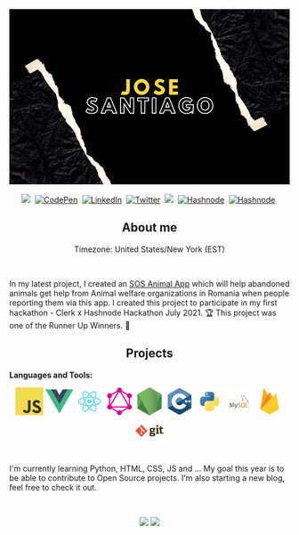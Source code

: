 <div id="top"></div>

<!-- PORTFOLIO LOGO -->
<div align="center">
  <a href="https://github.com/JDSanti">
    <img src="Main_Logo_L.png" alt="Logo">
  </a>
<p align="center">
<a href="https://josestgo.com/"><img src="https://img.shields.io/badge/PORTFOLIO-lightgrey?style=for-the-badge&logoColor=white alt="Portfolio" /></a>&nbsp;
<a href="https://codepen.io/jdsanti"><img src="https://img.shields.io/badge/Codepen-000000?style=for-the-badge&logo=codepen&logoColor=white" alt="CodePen" /></a>&nbsp;
<a href="https://www.linkedin.com/in/jduhamelsantiago"><img src="https://img.shields.io/badge/-LinkedIn-black.svg?style=for-the-badge&logo=linkedin&colorB=555" alt="LinkedIn" /></a>&nbsp;
 <a href="https://twitter.com/Capt_Santiago"><img src="https://img.shields.io/badge/Twitter-1DA1F2?style=for-the-badge&logo=twitter&logoColor=white" alt="Twitter" /></a>&nbsp;
<a href="https://dev.to/jdsanti"><img src="https://img.shields.io/badge/dev.to-0A0A0A?style=for-the-badge&logo=dev.to&logoColor=white alt="Dev.to" /></a>&nbsp;
<a href="https://jsantiago.hashnode.dev/"><img src="https://img.shields.io/badge/Hashnode-000000?style=for-the-badge&logo=hashnode&logoColor=blue" alt="Hashnode" /></a>&nbsp;
<a href="https://stackoverflow.com/users/13175066/jose-santiago"><img src="https://img.shields.io/badge/StackOverflow-000000?style=for-the-badge&logo=stackoverflow" alt="Hashnode" /></a>&nbsp;

  
</p>
</div>

<h2 align="center">About me</h2>
<p align="center">
Timezone: United States/New York (EST)
</p>
<br />
<p>In my latest project, I created an <a href="https://github.com/YuriDevAT/sos-animals">SOS Animal App</a> which will help abandoned animals get help from Animal welfare organizations in Romania when people reporting them via this app. I created this project to participate in my first hackathon - Clerk x Hashnode Hackathon July 2021. 🏆 This project was one of the Runner Up Winners. 🥳</p>


<h2 align="center">Projects</h2>
<p align="center">

**Languages and Tools:**  
<div align="center">
<code><img height="50" src="https://raw.githubusercontent.com/github/explore/80688e429a7d4ef2fca1e82350fe8e3517d3494d/topics/javascript/javascript.png"></code>
<code><img height="50" src="https://raw.githubusercontent.com/github/explore/80688e429a7d4ef2fca1e82350fe8e3517d3494d/topics/vue/vue.png"></code>
<code><img height="50" src="https://raw.githubusercontent.com/github/explore/80688e429a7d4ef2fca1e82350fe8e3517d3494d/topics/react/react.png"></code>
<code><img height="50" src="https://raw.githubusercontent.com/github/explore/5c058a388828bb5fde0bcafd4bc867b5bb3f26f3/topics/graphql/graphql.png"></code>
<code><img height="50" src="https://raw.githubusercontent.com/github/explore/80688e429a7d4ef2fca1e82350fe8e3517d3494d/topics/nodejs/nodejs.png"></code>
<code><img height="50" src="https://raw.githubusercontent.com/github/explore/80688e429a7d4ef2fca1e82350fe8e3517d3494d/topics/cpp/cpp.png"></code>
<code><img height="50" src="https://raw.githubusercontent.com/github/explore/80688e429a7d4ef2fca1e82350fe8e3517d3494d/topics/python/python.png"></code>
<code><img height="50" src="https://raw.githubusercontent.com/github/explore/80688e429a7d4ef2fca1e82350fe8e3517d3494d/topics/mysql/mysql.png"></code>
<code><img height="50" src="https://raw.githubusercontent.com/github/explore/80688e429a7d4ef2fca1e82350fe8e3517d3494d/topics/firebase/firebase.png"></code>
<code><img height="50" src="https://raw.githubusercontent.com/github/explore/80688e429a7d4ef2fca1e82350fe8e3517d3494d/topics/git/git.png"></code>
</div>

<br />

<p>I'm currently learning Python, HTML, CSS, JS and ... My goal this year is to be able to contribute to Open Source projects. I'm also starting a new blog, feel free to check it out. </p>
<br />
<p align="center">
<img src="https://github-readme-stats.vercel.app/api/top-langs/?username=JDSanti&layout=compact&theme=dark"  width="450" />
<!--<img src="https://github-readme-stats.vercel.app/api/top-langs/?username=JDSanti&layout=compact&theme=dark" width="400" /> -->
<img src="https://github-readme-stats.vercel.app/api?username=JDSanti&theme=dark&show_icons=true"/>
</p>

